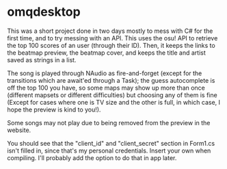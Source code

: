 # omqdesktop

This was a short project done in two days mostly to mess with C# for the first time, and to try messing with an API. This uses the osu! API to retrieve the top 100 scores of an user (through their ID). Then, it keeps the links to the beatmap preview, the beatmap cover, and keeps the title and artist saved as strings in a list. 

The song is played through NAudio as fire-and-forget (except for the transitions which are await'ed through a Task); the guess autocomplete is off the top 100 you have, so some maps may show up more than once (different mapsets or different difficulties) but choosing any of them is fine (Except for cases where one is TV size and the other is full, in which case, I hope the preview is kind to you!).

Some songs may not play due to being removed from the preview in the website.

You should see that the "client_id" and "client_secret" section in Form1.cs isn't filled in, since that's my personal credentials. Insert your own when compiling. I'll probably add the option to do that in app later.